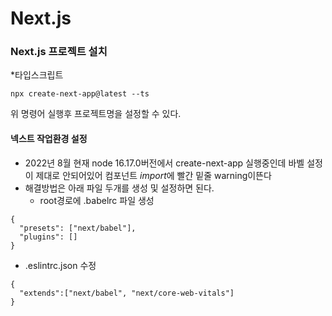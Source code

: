 # Next.js

### Next.js 프로젝트 설치

\*타입스크립트

```shell
npx create-next-app@latest --ts
```

위 명령어 실행후 프로젝트명을 설정할 수 있다.

#### 넥스트 작업환경 설정

- 2022년 8월 현재 node 16.17.0버전에서 create-next-app 실행중인데 바벨 설정이 제대로 안되어있어 컴포넌트 *import*에 빨간 밑줄 warning이뜬다
- 해결방법은 아래 파일 두개를 생성 및 설정하면 된다.
  - root경로에 .babelrc 파일 생성

```
{
  "presets": ["next/babel"],
  "plugins": []
}
```

- .eslintrc.json 수정

```
{
  "extends":["next/babel", "next/core-web-vitals"]
}
```
